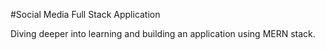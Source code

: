 #Social Media Full Stack Application

Diving deeper into learning and building an application using MERN stack.